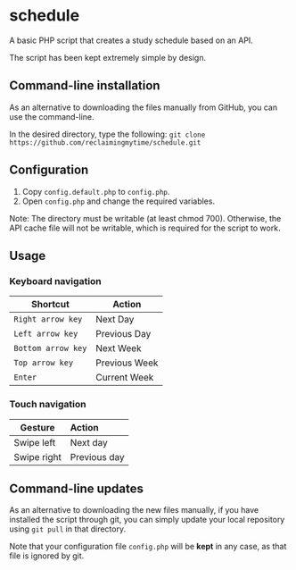 # schedule
A basic PHP script that creates a study schedule based on an API.

The script has been kept extremely simple by design.

## Command-line installation
As an alternative to downloading the files manually from GitHub, you can use the command-line.

In the desired directory, type the following: `git clone https://github.com/reclaimingmytime/schedule.git`

## Configuration
1. Copy `config.default.php` to `config.php`.
2. Open `config.php` and change the required variables.

Note: The directory must be writable (at least chmod 700). Otherwise, the API cache file will not be writable, which is required for the script to work.

## Usage
### Keyboard navigation

| Shortcut           | Action        |
| ------------------ | ------------- |
| `Right arrow key`  | Next Day      |
| `Left arrow key`   | Previous Day  |
| `Bottom arrow key` | Next Week     |
| `Top arrow key`    | Previous Week |
| `Enter`            | Current Week  |

### Touch navigation

| Gesture     | Action       |
| ----------- | :----------- |
| Swipe left  | Next day     |
| Swipe right | Previous day |

## Command-line updates
As an alternative to downloading the new files manually, if you have installed the script through git, you can simply update your local repository using `git pull` in that directory.

Note that your configuration file `config.php` will be **kept** in any case, as that file is ignored by git.
